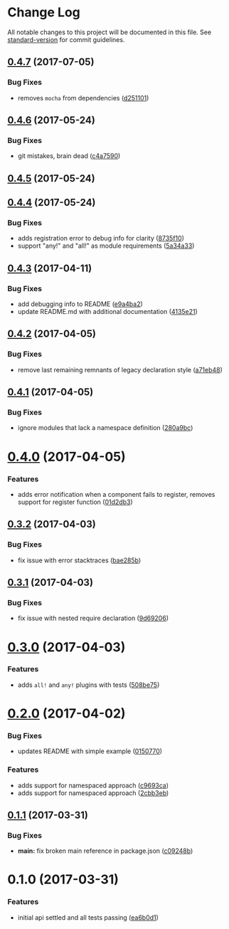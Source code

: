 # Change Log

All notable changes to this project will be documented in this file. See [standard-version](https://github.com/conventional-changelog/standard-version) for commit guidelines.

<a name="0.4.7"></a>
## [0.4.7](https://github.com/cludden/app-container/compare/v0.4.6...v0.4.7) (2017-07-05)


### Bug Fixes

* removes `mocha` from dependencies ([d251101](https://github.com/cludden/app-container/commit/d251101))



<a name="0.4.6"></a>
## [0.4.6](https://github.com/cludden/app-container/compare/v0.4.5...v0.4.6) (2017-05-24)


### Bug Fixes

* git mistakes, brain dead ([c4a7590](https://github.com/cludden/app-container/commit/c4a7590))



<a name="0.4.5"></a>
## [0.4.5](https://github.com/cludden/app-container/compare/v0.4.4...v0.4.5) (2017-05-24)



<a name="0.4.4"></a>
## [0.4.4](https://github.com/cludden/app-container/compare/v0.4.3...v0.4.4) (2017-05-24)


### Bug Fixes

* adds registration error to debug info for clarity ([8735f10](https://github.com/cludden/app-container/commit/8735f10))
* support "any!" and "all!" as module requirements ([5a34a33](https://github.com/cludden/app-container/commit/5a34a33))



<a name="0.4.3"></a>
## [0.4.3](https://github.com/cludden/app-container/compare/v0.4.2...v0.4.3) (2017-04-11)


### Bug Fixes

* add debugging info to README ([e9a4ba2](https://github.com/cludden/app-container/commit/e9a4ba2))
* update README.md with additional documentation ([4135e21](https://github.com/cludden/app-container/commit/4135e21))



<a name="0.4.2"></a>
## [0.4.2](https://github.com/cludden/app-container/compare/v0.4.1...v0.4.2) (2017-04-05)


### Bug Fixes

* remove last remaining remnants of legacy declaration style ([a71eb48](https://github.com/cludden/app-container/commit/a71eb48))



<a name="0.4.1"></a>
## [0.4.1](https://github.com/cludden/app-container/compare/v0.4.0...v0.4.1) (2017-04-05)


### Bug Fixes

* ignore modules that lack a namespace definition ([280a9bc](https://github.com/cludden/app-container/commit/280a9bc))



<a name="0.4.0"></a>
# [0.4.0](https://github.com/cludden/app-container/compare/v0.3.2...v0.4.0) (2017-04-05)


### Features

* adds error notification when a component fails to register, removes support for register function ([01d2db3](https://github.com/cludden/app-container/commit/01d2db3))



<a name="0.3.2"></a>
## [0.3.2](https://github.com/cludden/app-container/compare/v0.3.1...v0.3.2) (2017-04-03)


### Bug Fixes

* fix issue with error stacktraces ([bae285b](https://github.com/cludden/app-container/commit/bae285b))



<a name="0.3.1"></a>
## [0.3.1](https://github.com/cludden/app-container/compare/v0.3.0...v0.3.1) (2017-04-03)


### Bug Fixes

* fix issue with nested require declaration ([9d69206](https://github.com/cludden/app-container/commit/9d69206))



<a name="0.3.0"></a>
# [0.3.0](https://github.com/cludden/app-container/compare/v0.2.0...v0.3.0) (2017-04-03)


### Features

* adds `all!` and `any!` plugins with tests ([508be75](https://github.com/cludden/app-container/commit/508be75))



<a name="0.2.0"></a>
# [0.2.0](https://github.com/cludden/app-container/compare/v0.1.1...v0.2.0) (2017-04-02)


### Bug Fixes

* updates README with simple example ([0150770](https://github.com/cludden/app-container/commit/0150770))


### Features

* adds support for namespaced approach ([c9693ca](https://github.com/cludden/app-container/commit/c9693ca))
* adds support for namespaced approach ([2cbb3eb](https://github.com/cludden/app-container/commit/2cbb3eb))



<a name="0.1.1"></a>
## [0.1.1](https://github.com/cludden/app-container/compare/v0.1.0...v0.1.1) (2017-03-31)


### Bug Fixes

* **main:** fix broken main reference in package.json ([c09248b](https://github.com/cludden/app-container/commit/c09248b))



<a name="0.1.0"></a>
# 0.1.0 (2017-03-31)


### Features

* initial api settled and all tests passing ([ea6b0d1](https://github.com/cludden/app-container/commit/ea6b0d1))
